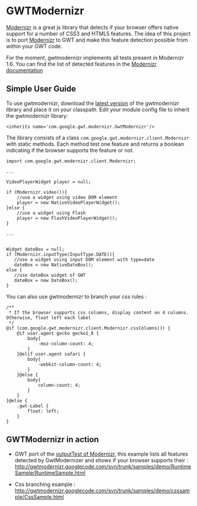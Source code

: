 
GWTModernizr
============
[Modernizr](http://www.modernizr.com) is a great js library that detects if your browser offers native support for a number of CSS3 and HTML5 features.
The idea of this project is to port [Modernizr](http://www.modernizr.com) to GWT and make this feature detection possible from within your GWT code.

For the moment, gwtmodernizr implements all tests present in Modernizr 1.6. You can find the list of detected features in the [Modernizr documentation](http://www.modernizr.com/docs/#s2)


Simple User Guide
-----------------

To use gwtmodernizr, download the [latest version](http://code.google.com/p/gwtmodernizr/downloads/list) of the gwtmodernizr library and place it on your classpath. Edit your module config file to inherit the gwtmodernizr library:

    <inherits name='com.google.gwt.modernizr.GwtModernizr'/>


The library consists of a class `com.google.gwt.modernizr.client.Modernizr` with static methods. Each method test one feature and returns a boolean indicating if the browser supports the feature or not.


    import com.google.gwt.modernizr.client.Modernizr;
    
    ...
    
    VideoPlayerWidget player = null;
    
    if (Modernizr.video()){
        //use a widget using video DOM element
        player = new NativeVideoPlayerWidget();
    }else {
        //use a widget using Flash
        player = new FlashVideoPlayerWidget();
    }
    
    ...
    
    
    Widget dateBox = null;
    if (Modernizr.inputType(InputType.DATE)){
       //use a widget using input DOM element with type=date
       dateBox = new NativeDateBox();
    else {
       //use dateBox widget of GWT
       dateBox = new DateBox();
    }



You can also use gwtmodernizr to branch your css rules :


    /**
     * If the browser supports css columns, display content on 4 columns. Otherwise, float left each label
     */
    @if (com.google.gwt.modernizr.client.Modernizr.cssColumns()) {
        @if user.agent gecko gecko1_8 {
            body{
                -moz-column-count: 4;
	        }
        }@elif user.agent safari {
	        body{
	            -webkit-column-count: 4;
	        }
        }@else {
	        body{
	            column-count: 4;
            }
        }	
    }@else {
        .gwt-Label {
            float: left;
        }		
    }


GWTModernizr in action
----------------------

  * GWT port of the [outputTest of Modernizr](http://modernizr.github.com/Modernizr/output.html), this example lists all features detected by GwtModernizer and shows if your browser supports their : http://gwtmodernizr.googlecode.com/svn/trunk/samples/demo/RuntimeSample/RuntimeSample.html
  
  * Css branching example : http://gwtmodernizr.googlecode.com/svn/trunk/samples/demo/csssample/CssSample.html
 
 
